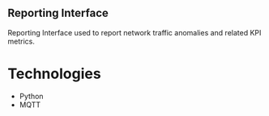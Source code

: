 ## Reporting Interface
Reporting Interface used to report network traffic anomalies and related KPI metrics.

# Technologies
- Python
- MQTT
